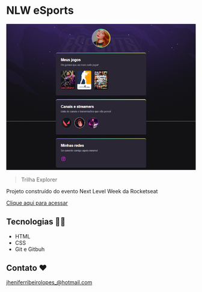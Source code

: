 # NLW eSports 

![preview](./.github/preview.png)

 > Trilha Explorer

Projeto construído do evento Next Level Week da Rocketseat

[Clique aqui para acessar](https://JheniferRibeiro.github.io/NLW-Esports-Explorer/)

## Tecnologias 👨‍💻

- HTML
- CSS
- Git e Gitbuh

## Contato ❤️

jheniferribeirolopes_@hotmail.com